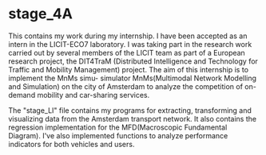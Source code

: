 # stage_4A

This contains my work during my internship. I have been accepted as an intern in the LICIT-ECO7 laboratory. 
I was taking part in the research work carried out by several members of the LICIT team as part of a European research project, the DIT4TraM (Distributed Intelligence and Technology for Traffic and Mobility Management) project. The aim of this internship is to implement the MnMs simu-
simulator MnMs(Multimodal Network Modelling and Simulation) on the city of Amsterdam to analyze the competition of on-demand mobility and car-sharing services.

The "stage_LI" file contains my programs for extracting, transforming and visualizing data from the Amsterdam transport network. 
It also contains the regression implementation for the MFD(Macroscopic Fundamental Diagram).  I've also implemented functions to analyze performance indicators for both vehicles and users.
